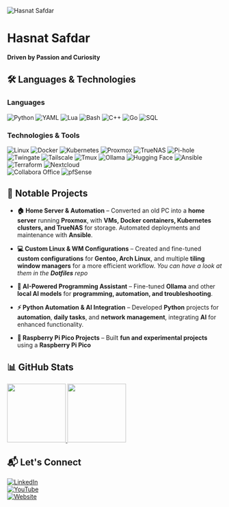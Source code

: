 ![Hasnat Safdar](./Hasnat-Safdar.png)

# Hasnat Safdar  
**Driven by Passion and Curiosity**  

## 🛠️ Languages & Technologies  

### **Languages**  
![Python](https://img.shields.io/badge/-Python-000?&logo=Python)
![YAML](https://img.shields.io/badge/-YAML-000?&logo=yaml)
![Lua](https://img.shields.io/badge/-Lua-000?&logo=lua)
![Bash](https://img.shields.io/badge/-Bash-000?&logo=gnu-bash)
![C++](https://img.shields.io/badge/-C++-000?&logo=c%2b%2b&logoColor=00599C)
![Go](https://img.shields.io/badge/-Go-000?&logo=go)
![SQL](https://img.shields.io/badge/-SQL-000?&logo=MySQL)

### **Technologies & Tools**  
![Linux](https://img.shields.io/badge/-Linux-000?&logo=Linux)
![Docker](https://img.shields.io/badge/-Docker-000?&logo=Docker)
![Kubernetes](https://img.shields.io/badge/-Kubernetes-000?&logo=Kubernetes)
![Proxmox](https://img.shields.io/badge/-Proxmox-000?&logo=Proxmox)
![TrueNAS](https://img.shields.io/badge/-TrueNAS-000?&logo=TrueNAS)
![Pi-hole](https://img.shields.io/badge/-PiHole-000?&logo=Pi-hole)
![Twingate](https://img.shields.io/badge/-Twingate-000?&logo=Twingate)
![Tailscale](https://img.shields.io/badge/-Tailscale-000?&logo=Tailscale)
![Tmux](https://img.shields.io/badge/-Tmux-000?&logo=Tmux)
![Ollama](https://img.shields.io/badge/-Ollama-000?&logo=Ollama)
![Hugging Face](https://img.shields.io/badge/-HuggingFace-000?&logo=HuggingFace)
![Ansible](https://img.shields.io/badge/-Ansible-000?&logo=Ansible)
![Terraform](https://img.shields.io/badge/-Terraform-000?&logo=Terraform)
![Nextcloud](https://img.shields.io/badge/-Nextcloud-000?&logo=Nextcloud)  
![Collabora Office](https://img.shields.io/badge/-Collabora%20Office-000?style=flat) 
![pfSense](https://img.shields.io/badge/-pfSense-000?&logo=pfSense)

## 📌 Notable Projects  

- **🏠 Home Server & Automation** – Converted an old PC into a **home server** running **Proxmox**, with **VMs, Docker containers, Kubernetes clusters, and TrueNAS** for storage. Automated deployments and maintenance with **Ansible**.  

- **💻 Custom Linux & WM Configurations** – Created and fine-tuned **custom configurations** for **Gentoo, Arch Linux**, and multiple **tiling window managers** for a more efficient workflow. 
*You can have a look at them in the **Dotfiles** repo*

- **🧠 AI-Powered Programming Assistant** – Fine-tuned **Ollama** and other **local AI models** for **programming, automation, and troubleshooting**.  

- **⚡ Python Automation & AI Integration** – Developed **Python** projects for **automation**, **daily tasks**, and **network management**, integrating **AI** for enhanced functionality. 

- **🔬 Raspberry Pi Pico Projects** – Built **fun and experimental projects** using a **Raspberry Pi Pico**

## 📊 GitHub Stats  
<a href="https://github.com/hasnatsafdar">
  <img height="137px" src="https://github-readme-stats.vercel.app/api?username=hasnatsafdar&hide_title=true&hide_border=true&show_icons=true&include_all_commits=true&count_private=true&line_height=21&text_color=000&icon_color=000&bg_color=0,ea6161,ffc64d,fffc4d,52fa5a&theme=graywhite" />
  <img height="137px" src="https://github-readme-stats.vercel.app/api/top-langs/?username=hasnatsafdar&hide=html&hide_title=true&hide_border=true&layout=compact&langs_count=6&text_color=000&icon_color=fff&bg_color=0,52fa5a,4dfcff,c64dff&theme=graywhite" />
</a> 

## 📬 Let's Connect  
[![LinkedIn](https://img.shields.io/badge/-LinkedIn-000?&logo=LinkedIn)](https://www.linkedin.com/in/hasnat-safdar-88b4bb343)  
[![YouTube](https://img.shields.io/badge/-YouTube-000?&logo=YouTube)](https://youtube.com/@hasnatahmed-official?si=2lmSfg6uxom7W3Gl)  
[![Website](https://img.shields.io/badge/-Website-000?&logo=github)](https://hasnatsafdar.github.io/)  
